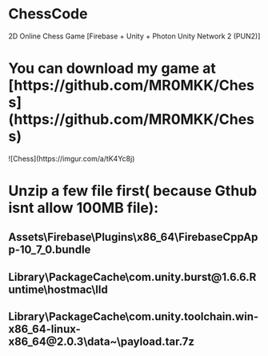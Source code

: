 # ChessCode
2D Online Chess Game  [Firebase + Unity + Photon Unity Network 2 (PUN2)] 


<h1>You can download my game at [https://github.com/MR0MKK/Chess](https://github.com/MR0MKK/Chess)  </h1>        
    ![Chess](https://imgur.com/a/tK4Yc8j)

<h1>Unzip a few file first( because Gthub isnt allow 100MB file):   </h1>                
        <h2>Assets\Firebase\Plugins\x86_64\FirebaseCppApp-10_7_0.bundle</h2> 
        <h2>Library\PackageCache\com.unity.burst@1.6.6.Runtime\hostmac\lld </h2> 
        <h2>Library\PackageCache\com.unity.toolchain.win-x86_64-linux-x86_64@2.0.3\data~\payload.tar.7z</h2> 
